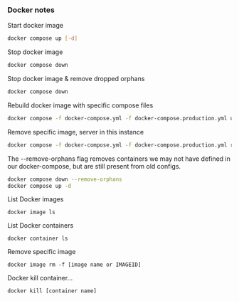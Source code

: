 ### Docker notes

Start docker image
```bash
docker compose up [-d] 
```

Stop docker image
```bash
docker compose down
```

Stop docker image & remove dropped orphans
```bash
docker compose down
```

Rebuild docker image with specific compose files
```bash
docker compose -f docker-compose.yml -f docker-compose.production.yml up --build
```

Remove specific image, server in this instance
```bash
docker compose -f docker-compose.yml -f docker-compose.production.yml rm server
``````


The --remove-orphans flag removes containers we may not have defined in our
docker-compose, but are still present from old configs.
```bash
docker compose down --remove-orphans
docker compose up -d
```


List Docker images
```
docker image ls
```


List Docker containers
```
docker container ls
```

Remove specific image
```
docker image rm -f [image name or IMAGEID]
```

Docker kill container...
```
docker kill [container name]
```